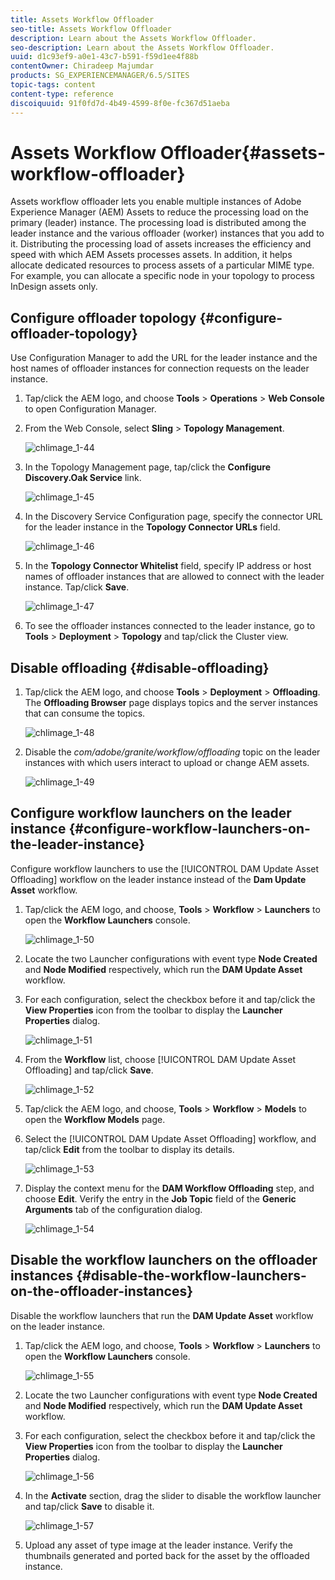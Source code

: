 ```yaml
---
title: Assets Workflow Offloader
seo-title: Assets Workflow Offloader
description: Learn about the Assets Workflow Offloader.
seo-description: Learn about the Assets Workflow Offloader.
uuid: d1c93ef9-a0e1-43c7-b591-f59d1ee4f88b
contentOwner: Chiradeep Majumdar
products: SG_EXPERIENCEMANAGER/6.5/SITES
topic-tags: content
content-type: reference
discoiquuid: 91f0fd7d-4b49-4599-8f0e-fc367d51aeba
---
```


# Assets Workflow Offloader{#assets-workflow-offloader}

Assets workflow offloader lets you enable multiple instances of Adobe Experience Manager (AEM) Assets to reduce the processing load on the primary (leader) instance. The processing load is distributed among the leader instance and the various offloader (worker) instances that you add to it. Distributing the processing load of assets increases the efficiency and speed with which AEM Assets processes assets. In addition, it helps allocate dedicated resources to process assets of a particular MIME type. For example, you can allocate a specific node in your topology to process InDesign assets only.

## Configure offloader topology {#configure-offloader-topology}

Use Configuration Manager to add the URL for the leader instance and the host names of offloader instances for connection requests on the leader instance.

1. Tap/click the AEM logo, and choose **Tools** &gt; **Operations** &gt; **Web Console** to open Configuration Manager.
1. From the Web Console, select **Sling** &gt;  **Topology Management**.

   ![chlimage_1-44](assets/chlimage_1-44a.png)

1. In the Topology Management page, tap/click the **Configure Discovery.Oak Service** link.

   ![chlimage_1-45](assets/chlimage_1-45a.png)

1. In the Discovery Service Configuration page, specify the connector URL for the leader instance in the **Topology Connector URLs** field.

   ![chlimage_1-46](assets/chlimage_1-46a.png)

1. In the **Topology Connector Whitelist** field, specify IP address or host names of offloader instances that are allowed to connect with the leader instance. Tap/click **Save**.

   ![chlimage_1-47](assets/chlimage_1-47a.png)

1. To see the offloader instances connected to the leader instance, go to **Tools** &gt; **Deployment** &gt; **Topology** and tap/click the Cluster view.

## Disable offloading {#disable-offloading}

1. Tap/click the AEM logo, and choose **Tools** &gt; **Deployment** &gt; **Offloading**. The **Offloading Browser** page displays topics and the server instances that can consume the topics.

   ![chlimage_1-48](assets/chlimage_1-48a.png)

1. Disable the *com/adobe/granite/workflow/offloading* topic on the leader instances with which users interact to upload or change AEM assets.

   ![chlimage_1-49](assets/chlimage_1-49a.png)

## Configure workflow launchers on the leader instance {#configure-workflow-launchers-on-the-leader-instance}

Configure workflow launchers to use the [!UICONTROL DAM Update Asset Offloading] workflow on the leader instance instead of the **Dam Update Asset** workflow.

1. Tap/click the AEM logo, and choose, **Tools** &gt; **Workflow** &gt; **Launchers** to open the **Workflow Launchers** console.

   ![chlimage_1-50](assets/chlimage_1-50a.png)

1. Locate the two Launcher configurations with event type **Node Created** and **Node Modified** respectively, which run the **DAM Update Asset** workflow.
1. For each configuration, select the checkbox before it and tap/click the **View Properties** icon from the toolbar to display the **Launcher Properties** dialog.

   ![chlimage_1-51](assets/chlimage_1-51a.png)

1. From the **Workflow** list, choose [!UICONTROL DAM Update Asset Offloading] and tap/click **Save**.

   ![chlimage_1-52](assets/chlimage_1-52a.png)

1. Tap/click the AEM logo, and choose, **Tools** &gt; **Workflow** &gt; **Models** to open the **Workflow Models** page.
1. Select the [!UICONTROL DAM Update Asset Offloading] workflow, and tap/click **Edit** from the toolbar to display its details.

   ![chlimage_1-53](assets/chlimage_1-53a.png)

1. Display the context menu for the **DAM Workflow Offloading** step, and choose **Edit**. Verify the entry in the **Job Topic** field of the **Generic Arguments** tab of the configuration dialog.

   ![chlimage_1-54](assets/chlimage_1-54a.png)

## Disable the workflow launchers on the offloader instances {#disable-the-workflow-launchers-on-the-offloader-instances}

Disable the workflow launchers that run the **DAM Update Asset** workflow on the leader instance.

1. Tap/click the AEM logo, and choose, **Tools** &gt; **Workflow** &gt; **Launchers** to open the **Workflow Launchers** console.

   ![chlimage_1-55](assets/chlimage_1-55a.png)

1. Locate the two Launcher configurations with event type **Node Created** and **Node Modified** respectively, which run the **DAM Update Asset** workflow.
1. For each configuration, select the checkbox before it and tap/click the **View Properties** icon from the toolbar to display the **Launcher Properties** dialog.

   ![chlimage_1-56](assets/chlimage_1-56a.png)

1. In the **Activate** section, drag the slider to disable the workflow launcher and tap/click **Save** to disable it.

   ![chlimage_1-57](assets/chlimage_1-57a.png)

1. Upload any asset of type image at the leader instance. Verify the thumbnails generated and ported back for the asset by the offloaded instance.

